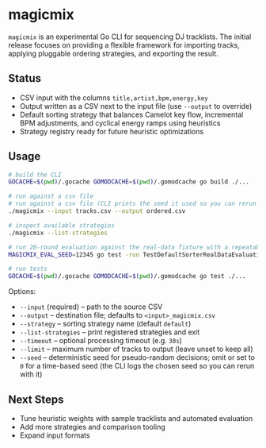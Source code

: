 # magicmix

`magicmix` is an experimental Go CLI for sequencing DJ tracklists. The initial release focuses on providing a flexible framework for importing tracks, applying pluggable ordering strategies, and exporting the result.

## Status

- CSV input with the columns `title,artist,bpm,energy,key`
- Output written as a CSV next to the input file (use `--output` to override)
- Default sorting strategy that balances Camelot key flow, incremental BPM adjustments, and cyclical energy ramps using heuristics
- Strategy registry ready for future heuristic optimizations

## Usage

```bash
# build the CLI
GOCACHE=$(pwd)/.gocache GOMODCACHE=$(pwd)/.gomodcache go build ./...

# run against a csv file
# run against a csv file (CLI prints the seed it used so you can rerun with --seed=<value>)
./magicmix --input tracks.csv --output ordered.csv

# inspect available strategies
./magicmix --list-strategies

# run 20-round evaluation against the real-data fixture with a repeatable seed
MAGICMIX_EVAL_SEED=12345 go test -run TestDefaultSorterRealDataEvaluation ./internal/strategy

# run tests
GOCACHE=$(pwd)/.gocache GOMODCACHE=$(pwd)/.gomodcache go test ./...
```

Options:

- `--input` (required) – path to the source CSV
- `--output` – destination file; defaults to `<input>_magicmix.csv`
- `--strategy` – sorting strategy name (default `default`)
- `--list-strategies` – print registered strategies and exit
- `--timeout` – optional processing timeout (e.g. `30s`)
- `--limit` – maximum number of tracks to output (leave unset to keep all)
- `--seed` – deterministic seed for pseudo-random decisions; omit or set to `0` for a time-based seed (the CLI logs the chosen seed so you can rerun with it)

## Next Steps

- Tune heuristic weights with sample tracklists and automated evaluation
- Add more strategies and comparison tooling
- Expand input formats
